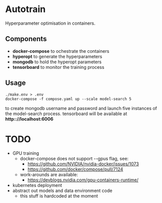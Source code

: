 # Autotrain
Hyperparameter optimisation in containers.

## Components
+ __docker-compose__ to ochestrate the containers
+ __hyperopt__ to generate the hyperparameters
+ __mongodb__ to hold the hyperopt parameters
+ __tensorboard__ to monitor the training process

## Usage
    ./make.env > .env
    docker-compose -f compose.yaml up --scale model-search 5

to create mongodb username and password and launch five
instances of the model-search process.
tensorboard will be available at __http:://localhost:6006__

# TODO
* GPU training
  * docker-compose does not support --gpus flag, see:
    * https://github.com/NVIDIA/nvidia-docker/issues/1073
    * https://github.com/docker/compose/pull/7124
  * work-arounds are available:
    * https://devblogs.nvidia.com/gpu-containers-runtime/
* kubernetes deployment
* abstract out models and data environment code
  * this stuff is hardcoded at the moment
